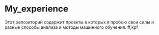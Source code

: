 # My_experience
Этот репозиторий содержит проекты в которых я пробою свои силы и разные способы анализа и мотоды машинного обучения.
 ff,kpf
